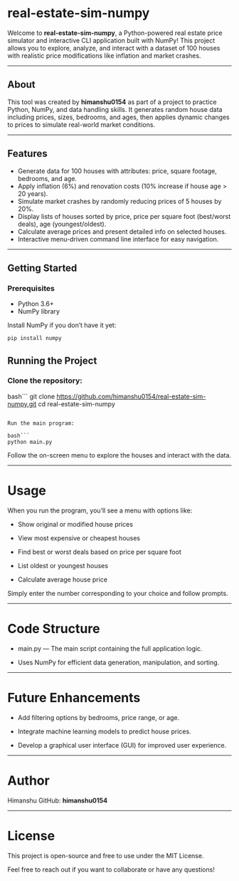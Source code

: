 # real-estate-sim-numpy

Welcome to **real-estate-sim-numpy**, a Python-powered real estate price simulator and interactive CLI application built with NumPy! This project allows you to explore, analyze, and interact with a dataset of 100 houses with realistic price modifications like inflation and market crashes.

---

## About

This tool was created by **himanshu0154** as part of a project to practice Python, NumPy, and data handling skills. It generates random house data including prices, sizes, bedrooms, and ages, then applies dynamic changes to prices to simulate real-world market conditions.

---

## Features

- Generate data for 100 houses with attributes: price, square footage, bedrooms, and age.
- Apply inflation (6%) and renovation costs (10% increase if house age > 20 years).
- Simulate market crashes by randomly reducing prices of 5 houses by 20%.
- Display lists of houses sorted by price, price per square foot (best/worst deals), age (youngest/oldest).
- Calculate average prices and present detailed info on selected houses.
- Interactive menu-driven command line interface for easy navigation.

---

## Getting Started

### Prerequisites

- Python 3.6+
- NumPy library

Install NumPy if you don’t have it yet:

```bash
pip install numpy
```

## Running the Project

### Clone the repository:

bash```
git clone https://github.com/himanshu0154/real-estate-sim-numpy.git
cd real-estate-sim-numpy
```

Run the main program:

bash```
python main.py
```

Follow the on-screen menu to explore the houses and interact with the data.

---

# Usage

When you run the program, you’ll see a menu with options like:

- Show original or modified house prices

- View most expensive or cheapest houses

- Find best or worst deals based on price per square foot

- List oldest or youngest houses

- Calculate average house price

Simply enter the number corresponding to your choice and follow prompts.

---

# Code Structure

- main.py — The main script containing the full application logic.

- Uses NumPy for efficient data generation, manipulation, and sorting.

---

# Future Enhancements

- Add filtering options by bedrooms, price range, or age.

- Integrate machine learning models to predict house prices.

- Develop a graphical user interface (GUI) for improved user experience.

---

# Author

Himanshu
GitHub: **himanshu0154**

---

# License

This project is open-source and free to use under the MIT License.

Feel free to reach out if you want to collaborate or have any questions!

